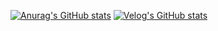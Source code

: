 [![Anurag's GitHub stats](https://github-readme-stats.vercel.app/api?username=syi0808)](https://notion.castle-monkey.shop)
[![Velog's GitHub stats](https://velog-readme-stats.vercel.app/api?name=castle0808)](https://velog.io/@castle0808/1-메타버스-구축기)
